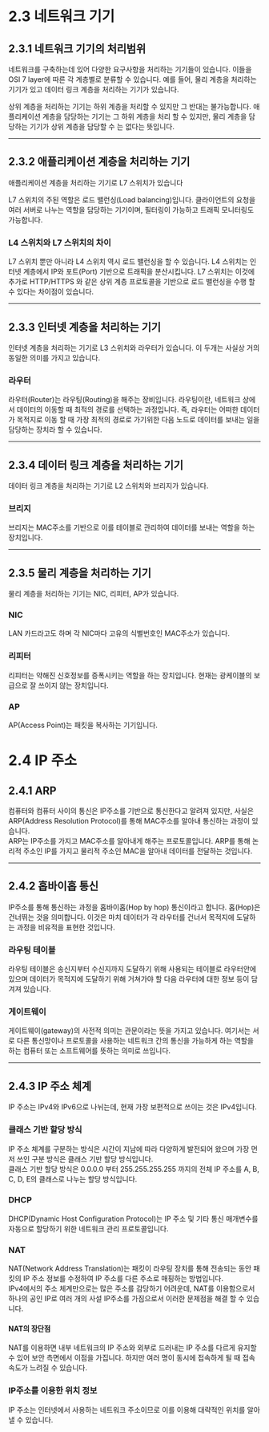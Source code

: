 # 2.3 네트워크 기기
## 2.3.1 네트워크 기기의 처리범위
네트워크를 구축하는데 있어 다양한 요구사항을 처리하는 기기들이 있습니다. 이들을 OSI 7 layer에 따른 각 계층별로 분류할 수 있습니다. 예를 들어, 물리 계층을 처리하는 기기가 있고 데이터 링크 계층을 처리하는 기기가 있습니다.    
      
상위 계층을 처리하는 기기는 하위 계층을 처리할 수 있지만 그 반대는 불가능합니다. 애플리케이션 계층을 담당하는 기기는 그 하위 계층을 처리 할 수 있지만, 물리 계층을 담당하는 기기가 상위 계층을 담당할 수 는 없다는 뜻입니다.

---

## 2.3.2 애플리케이션 계층을 처리하는 기기
애플리케이션 계층을 처리하는 기기로 L7 스위치가 있습니다

L7 스위치의 주된 역할은 로드 밸런싱(Load balancing)입니다. 클라이언트의 요청을 여러 서버로 나누는 역할을 담당하는 기기이며, 필터링이 가능하고 트래픽 모니터링도 가능합니다.

### L4 스위치와 L7 스위치의 차이
L7 스위치 뿐만 아니라 L4 스위치 역시 로드 밸런싱을 할 수 있습니다. L4 스위치는 인터넷 계층에서 IP와 포트(Port) 기반으로 트래픽을 분산시킵니다. L7 스위치는 이것에 추가로 HTTP/HTTPS 와 같은 상위 계층 프로토콜을 기반으로 로드 밸런싱을 수행 할 수 있다는 차이점이 있습니다.

---

## 2.3.3 인터넷 계층을 처리하는 기기
인터넷 계층을 처리하는 기기로 L3 스위치와 라우터가 있습니다. 이 두개는 사실상 거의 동일한 의미를 가지고 있습니다.
### 라우터
라우터(Router)는 라우팅(Routing)을 해주는 장비입니다. 라우팅이란, 네트워크 상에서 데이터의 이동할 때 최적의 경로를 선택하는 과정입니다. 즉, 라우터는 어떠한 데이터가 목적지로 이동 할 때 가장 최적의 경로로 가기위한 다음 노드로 데이터를 보내는 일을 담당하는 장치라 할 수 있습니다.

---

## 2.3.4 데이터 링크 계층을 처리하는 기기
데이터 링크 계층을 처리하는 기기로 L2 스위치와 브리지가 있습니다.
### 브리지
브리지는 MAC주소를 기반으로 이를 테이블로 관리하여 데이터를 보내는 역할을 하는 장치입니다.

---

## 2.3.5 물리 계층을 처리하는 기기
물리 계층을 처리하는 기기는 NIC, 리피터, AP가 있습니다.
### NIC
LAN 카드라고도 하며 각 NIC마다 고유의 식별번호인 MAC주소가 있습니다.
### 리피터
리피터는 약해진 신호정보를 증폭시키는 역할을 하는 장치입니다. 현재는 광케이블의 보급으로 잘 쓰이지 않는 장치입니다.
### AP
AP(Access Point)는 패킷을 복사하는 기기입니다. 


# 2.4 IP 주소
## 2.4.1 ARP
컴퓨터와 컴퓨터 사이의 통신은 IP주소를 기반으로 통신한다고 알려져 있지만, 사실은 ARP(Address Resolution Protocol)를 통해 MAC주소를 알아내 통신하는 과정이 있습니다.   
ARP는 IP주소를 가지고 MAC주소를 알아내게 해주는 프로토콜입니다. ARP를 통해 논리적 주소인 IP를 가지고 물리적 주소인 MAC을 알아내 데이터를 전달하는 것입니다.

---

## 2.4.2 홉바이홉 통신
IP주소를 통해 통신하는 과정을 홉바이홉(Hop by hop) 통신이라고 합니다. 홉(Hop)은 건너뛰는 것을 의미합니다. 이것은 마치 데이터가 각 라우터를 건너서 목적지에 도달하는 과정을 비유적을 표현한 것입니다.   


### 라우팅 테이블
라우팅 테이블은 송신지부터 수신지까지 도달하기 위해 사용되는 테이블로 라우터안에 있으며 데이터가 목적지에 도달하기 위해 거쳐가야 할 다음 라우터에 대한 정보 등이 담겨져 있습니다.

### 게이트웨이
게이트웨이(gateway)의 사전적 의미는 관문이라는 뜻을 가지고 있습니다. 여기서는 서로 다른 통신망이나 프로토콜을 사용하는 네트워크 간의 통신을 가능하게 하는 역할을 하는 컴퓨터 또는 소프트웨어를 뜻하는 의미로 쓰입니다.

---

## 2.4.3 IP 주소 체계
IP 주소는 IPv4와 IPv6으로 나뉘는데, 현재 가장 보편적으로 쓰이는 것은 IPv4입니다.

### 클래스 기반 할당 방식
IP 주소 체계를 구분하는 방식은 시간이 지남에 따라 다양하게 발전되어 왔으며 가장 먼저 쓰인 구분 방식은 클래스 기반 할당 방식입니다.   
클래스 기반 할당 방식은 0.0.0.0 부터 255.255.255.255 까지의 전체 IP 주소를 A, B, C, D, E의 클래스로 나누는 할당 방식입니다.   

### DHCP
DHCP(Dynamic Host Configuration Protocol)는 IP 주소 및 기타 통신 매개변수를 자동으로 할당하기 위한 네트워크 관리 프로토콜입니다.

### NAT
NAT(Network Address Translation)는 패킷이 라우팅 장치를 통해 전송되는 동안 패킷의 IP 주소 정보를 수정하여 IP 주소를 다른 주소로 매핑하는 방법입니다.   
IPv4에서의 주소 체계만으로는 많은 주소를 감당하기 어려운데, NAT를 이용함으로서 하나의 공인 IP로 여러 개의 사설 IP주소를 가짐으로서 이러한 문제점을 해결 할 수 있습니다.

#### **NAT의 장단점**
NAT를 이용하면 내부 네트워크의 IP 주소와 외부로 드러내는 IP 주소를 다르게 유지할 수 있어 보안 측면에서 이점을 가집니다. 하지만 여러 명이 동시에 접속하게 될 때 접속 속도가 느려질 수 있습니다.

### IP주소를 이용한 위치 정보
IP 주소는 인터넷에서 사용하는 네트워크 주소이므로 이를 이용해 대략적인 위치를 알아낼 수 있습니다. 